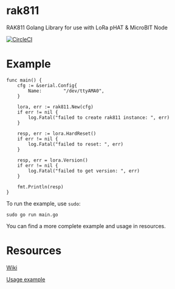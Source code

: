 # rak811
RAK811 Golang Library for use with LoRa pHAT &amp; MicroBIT Node

[![CircleCI](https://circleci.com/gh/calvernaz/rak811.svg?style=svg)](https://circleci.com/gh/calvernaz/rak811)

# Example

```
func main() {
	cfg := &serial.Config{
		Name:        "/dev/ttyAMA0",
	}

	lora, err := rak811.New(cfg)
	if err != nil {
		log.Fatal("failed to create rak811 instance: ", err)
	}

	resp, err := lora.HardReset()
	if err != nil {
		log.Fatal("failed to reset: ", err)
	}

	resp, err = lora.Version()
	if err != nil {
		log.Fatal("failed to get version: ", err)
	}

	fmt.Println(resp)
}
```

To run the example, use `sudo`:

	sudo go run main.go

You can find a more complete example and usage in resources.

# Resources

[Wiki](https://github.com/calvernaz/rak811/wiki/Development)

[Usage example](https://github.com/calvernaz/lorawan-rpi-temp)
